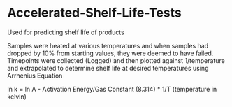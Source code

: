 # Accelerated-Shelf-Life-Tests
Used for predicting shelf life of products

Samples were heated at various temperatures and when samples had dropped by 10% from starting values, they were deemed to have failed. 
Timepoints were collected (Logged) and then plotted against 1/temperature and extrapolated to determine shelf life at desired temperatures using Arrhenius Equation 

ln k = ln A - Activation Energy/Gas Constant (8.314) * 1/T (temperature in kelvin)


